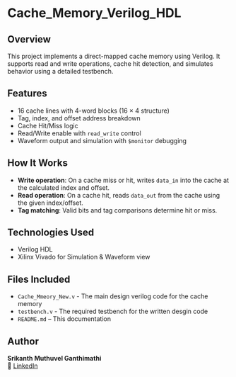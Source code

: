 # Cache_Memory_Verilog_HDL

##  Overview
This project implements a direct-mapped cache memory using Verilog. It supports read and write operations, cache hit detection, and simulates behavior using a detailed testbench.

## Features
- 16 cache lines with 4-word blocks (16 × 4 structure)
- Tag, index, and offset address breakdown
- Cache Hit/Miss logic
- Read/Write enable with `read_write` control
- Waveform output and simulation with `$monitor` debugging

## How It Works

- **Write operation**: On a cache miss or hit, writes `data_in` into the cache at the calculated index and offset.
- **Read operation**: On a cache hit, reads `data_out` from the cache using the given index/offset.
- **Tag matching**: Valid bits and tag comparisons determine hit or miss.

## Technologies Used
- Verilog HDL
- Xilinx Vivado for Simulation & Waveform view

## Files Included
- `Cache_Mmeory_New.v` - The main design verilog code for the cache memory
- `testbench.v` - The required testbench for the written desgin code
- `README.md` – This documentation

## Author
**Srikanth Muthuvel Ganthimathi**  
🔗 [LinkedIn](https://www.linkedin.com/in/srikanth9503/)
